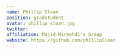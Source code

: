 ```yaml
---
name: Phillip Sloan
position: gradstudent
avatar: phillip_sloan.jpg
twitter:
affiliation: Majid Mirmehdi's Group
website: https://github.com/phillipSloan
---
```

